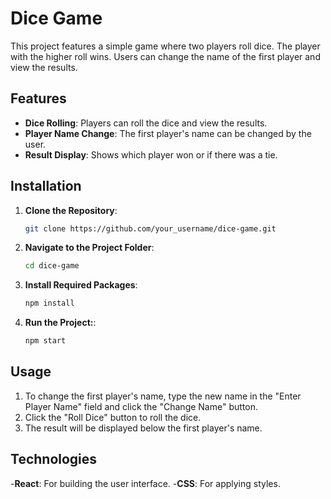 # Dice Game

This project features a simple game where two players roll dice. The player with the higher roll wins. Users can change the name of the first player and view the results.

## Features

- **Dice Rolling**: Players can roll the dice and view the results.
- **Player Name Change**: The first player's name can be changed by the user.
- **Result Display**: Shows which player won or if there was a tie.

## Installation

1. **Clone the Repository**:
   ```bash
   git clone https://github.com/your_username/dice-game.git

2. **Navigate to the Project Folder**:
   ```bash
   cd dice-game
   
3. **Install Required Packages**:
    ```bash
    npm install
    
4. **Run the Project:**:
    ```bash
    npm start

## Usage
1. To change the first player's name, type the new name in the "Enter Player Name" field and click the "Change Name" button.
2. Click the "Roll Dice" button to roll the dice.
3. The result will be displayed below the first player's name.
   
## Technologies
-**React**: For building the user interface.
-**CSS**: For applying styles.
    

   
